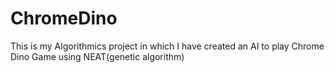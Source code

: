 # ChromeDino
This is my Algorithmics project in which I have created an AI to play Chrome Dino Game using NEAT(genetic algorithm)
